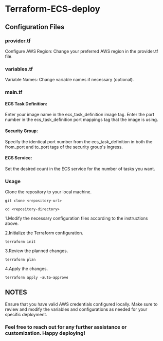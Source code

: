 # Terraform-ECS-deploy
## Configuration Files
### provider.tf
 Configure AWS Region: Change your preferred AWS region in the provider.tf file.
### variables.tf
 Variable Names: Change variable names if necessary (optional).
### main.tf
  #### ECS Task Definition:
   Enter your image name in the ecs_task_definition image tag.
   Enter the port number in the ecs_task_definition port mappings tag that the image is using.
  #### Security Group:
   Specify the identical port number from the ecs_task_definition in both the from_port and to_port tags of the security group's ingress.

  #### ECS Service:
   Set the desired count in the ECS service for the number of tasks you want.
 ### Usage
 Clone the repository to your local machine.
  
`git clone <repository-url>`
  
`cd <repository-directory>`

1.Modify the necessary configuration files according to the instructions above.

2.Initialize the Terraform configuration.
  
`terraform init`

3.Review the planned changes.
  
`terraform plan`

4.Apply the changes.
  
`terraform apply -auto-approve`

## NOTES
  Ensure that you have valid AWS credentials configured locally.
  Make sure to review and modify the variables and configurations as needed for your specific deployment.

### Feel free to reach out for any further assistance or customization. Happy deploying!
    
   
    
    

    
    

